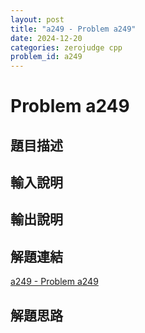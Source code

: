 ```yaml
---
layout: post
title: "a249 - Problem a249"
date: 2024-12-20
categories: zerojudge cpp
problem_id: a249
---
```


# Problem a249

## 題目描述



## 輸入說明



## 輸出說明



## 解題連結

[a249 - Problem a249](https://zerojudge.tw/ShowProblem?problemid=a249)

## 解題思路

